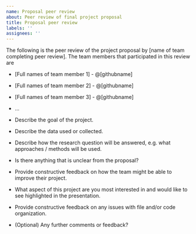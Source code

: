 ```yaml
---
name: Proposal peer review
about: Peer review of final project proposal
title: Proposal peer review
labels: ''
assignees: ''
---
```


The following is the peer review of the project proposal by [name of team completing peer review]. The team members that participated in this review are 

- [Full names of team member 1] - @[githubname]
- [Full names of team member 2] - @[githubname]
- [Full names of team member 3] - @[githubname]
- ...


- Describe the goal of the project.



- Describe the data used or collected.



- Describe how the research question will be answered, e.g. what approaches / methods will be used.



- Is there anything that is unclear from the proposal?



- Provide constructive feedback on how the team might be able to improve their project.



- What aspect of this project are you most interested in and would like to see highlighted in the presentation.



- Provide constructive feedback on any issues with file and/or code organization.



- (Optional) Any further comments or feedback?


